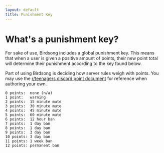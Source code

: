 ```yaml
---
layout: default
title: Punishment Key
---
```


# What's a punishment key?

For sake of use, Birdsong includes a global punishment key. This means that when a user is given a positive amount of points, their new point total will determine their punishment according to the key found below.

Part of using Birdsong is deciding how server rules weigh with points. You may use the [r/teenagers discord point document](https://docs.google.com/document/d/1GGGsdIu24D8oSXSJoCSgXE01Y9sS1pSQ-3AKGxcqtfk/edit) for reference when authoring your own.

```
0 points:  none (n/a)
1 point:   warning
2 points:  15 minute mute
3 points:  30 minute mute
4 points:  45 minute mute
5 points:  60 minute mute
6 points:  12 hour ban
7 points:  1 day ban
8 points:  1 day ban
9 points:  3 day ban
10 points: 3 day ban
11 points: 1 week ban
12 points: permanent ban
```
